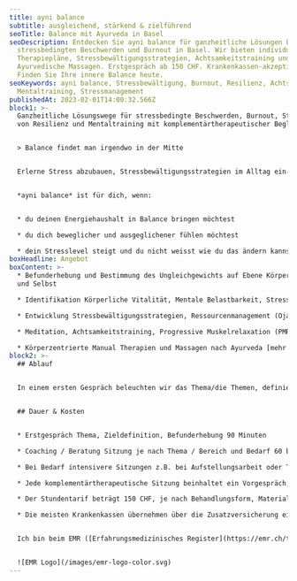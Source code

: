 ```yaml
---
title: ayni balance
subtitle: ausgleichend, stärkend & zielführend
seoTitle: Balance mit Ayurveda in Basel
seoDescription: Entdecken Sie ayni balance für ganzheitliche Lösungen bei
  stressbedingten Beschwerden und Burnout in Basel. Wir bieten individuelle
  Therapiepläne, Stressbewältigungsstrategien, Achtsamkeitstraining und
  Ayurvedische Massagen. Erstgespräch ab 150 CHF. Krankenkassen-akzeptiert.
  Finden Sie Ihre innere Balance heute.
seoKeywords: ayni balance, Stressbewältigung, Burnout, Resilienz, Achtsamkeit,
  Mentaltraining, Stressmanagement
publishedAt: 2023-02-01T14:00:32.566Z
block1: >-
  Ganzheitliche Lösungswege für stressbedingte Beschwerden, Burnout, Stärkung
  von Resilienz und Mentaltraining mit komplementärtherapeutischer Begleitung.


  > Balance findet man irgendwo in der Mitte


  Erlerne Stress abzubauen, Stressbewältigungsstrategien im Alltag ein- und umzusetzen und kraftvoller zu werden.


  *ayni balance* ist für dich, wenn:


  * du deinen Energiehaushalt in Balance bringen möchtest

  * du dich beweglicher und ausgeglichener fühlen möchtest

  * dein Stresslevel steigt und du nicht weisst wie du das ändern kannst
boxHeadline: Angebot
boxContent: >-
  * Befunderhebung und Bestimmung des Ungleichgewichts auf Ebene Körper, Geist
  und Selbst

  * Identifikation Körperliche Vitalität, Mentale Belastbarkeit, Stressoren und somit Stärkung der Selbstwahrnehmung

  * Entwicklung Stressbewältigungsstrategien, Ressourcenmanagement (Ojas), Aufbau Resilienz und somit Aktivierung der Selbstregulationskräfte

  * Meditation, Achtsamkeitstraining, Progressive Muskelrelaxation (PMR) nach Edmond Jacobson, Atemtechniken aus dem Yoga und somit Förderung der Genesungskompetenz

  * Körperzentrierte Manual Therapien und Massagen nach Ayurveda [mehr erfahren](https://www.ayni.ch/informationen/ayurveda-massagen)
block2: >-
  ## Ablauf


  In einem ersten Gespräch beleuchten wir das Thema/die Themen, definieren gemeinsam das Ziel für die Zeit der Zusammenarbeit und führen bei Gesundheitsthemen auch eine ausführliche Befunderhebung durch. Im Laufe des Behandlungszyklus wächst die eigene Kompetenz und Kapazität die eigene Balance zu festigen. Die neuen Routinen und Rituale verankern sich in den Alltag und wirken nachhaltig.


  ## Dauer & Kosten


  * Erstgespräch Thema, Zieldefinition, Befunderhebung 90 Minuten

  * Coaching / Beratung Sitzung je nach Thema / Bereich und Bedarf 60 bis 120 Minuten.

  * Bei Bedarf intensivere Sitzungen z.B. bei Aufstellungsarbeit oder Trancearbeit 120 Minuten

  * Jede komplementärtherapeutische Sitzung beinhaltet ein Vorgespräch, die Behandlung und ein Nachgespräch

  * Der Stundentarif beträgt 150 CHF, je nach Behandlungsform, Materialeinsatz oder Vorbereitung wird der Aufwand separat berechnet

  * Die meisten Krankenkassen übernehmen über die Zusatzversicherung einen Teil der Behandlungskosten. Bitte vorgängig abklären.


  Ich bin beim EMR ([Erfahrungsmedizinisches Register](https://emr.ch/therapeut/silvia.ferlito/)) mit der Methode Nr. 4041 - Branchenzertifikat OdA KT - Methode Ayurveda Therapie und Nr. 57 - Ayurveda-Ernährung und -Massage registriert. Meine ZSR-Nr. lautet F459364.


  ![EMR Logo](/images/emr-logo-color.svg)
---
```

